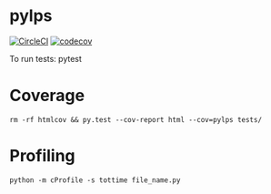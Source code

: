 # pylps
[![CircleCI](https://circleci.com/gh/astraldawn/pylps.svg?style=shield)](https://circleci.com/gh/astraldawn/pylps)
[![codecov](https://codecov.io/gh/astraldawn/pylps/branch/master/graph/badge.svg)](https://codecov.io/gh/astraldawn/pylps)

To run tests: pytest

# Coverage
```rm -rf htmlcov && py.test --cov-report html --cov=pylps tests/```

# Profiling
```python -m cProfile -s tottime file_name.py```
